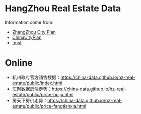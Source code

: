 # HangZhou Real Estate Data

Information come from:
* [ZhangZhou City Plan](http://ghzy.hangzhou.gov.cn/art/2021/9/28/art_1228968051_35440.html)
* [ChinaCityPlan](http://www.chinacityplan.com//square/goBuildingSquare?city=330100)
* [tmsf](http://www.tmsf.com/esfn/EsfnSearch_csnewInfo.jspx?isdrop=1)


# Online

* 杭州政府官方销售数据：https://china-data.github.io/hz-real-estate/public/index.html
* 汇聚数据房价走势：https://china-data.github.io/hz-real-estate/public/price-huiju.html
* 房天下房价走势：https://china-data.github.io/hz-real-estate/public/price-fangtianxia.html